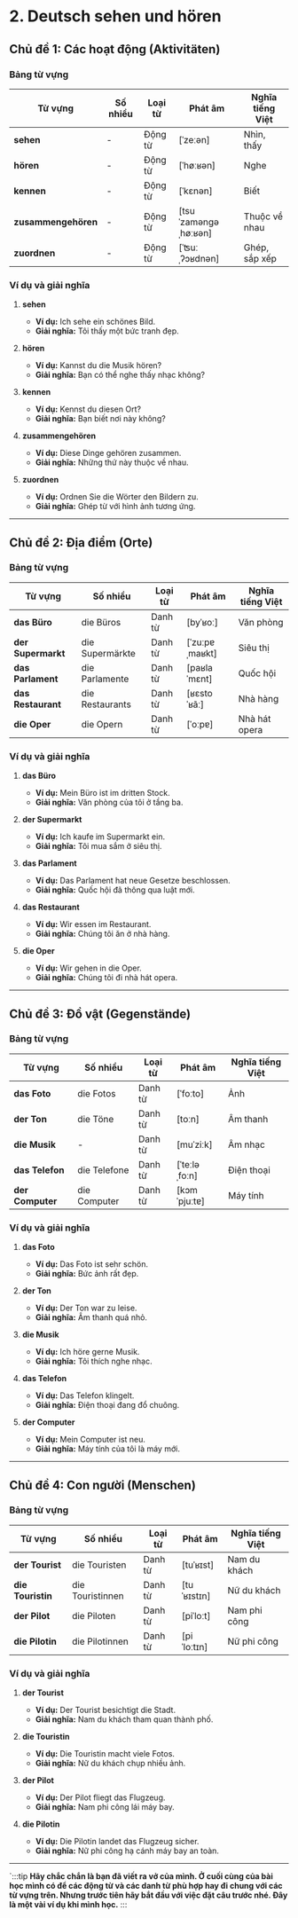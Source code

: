 # 2. Deutsch sehen und hören
## **Chủ đề 1: Các hoạt động (Aktivitäten)**

### **Bảng từ vựng**

| **Từ vựng**     | **Số nhiều** | **Loại từ** | **Phát âm**          | **Nghĩa tiếng Việt** |
| --------------- | ------------ | ----------- | -------------------- | -------------------- |
| **sehen**           | -            | Động từ     | [ˈzeːən]             | Nhìn, thấy           |
| **hören**           | -            | Động từ     | [ˈhøːʁən]            | Nghe                 |
| **kennen**          | -            | Động từ     | [ˈkɛnən]             | Biết                 |
| **zusammengehören** | -            | Động từ     | [tsuˈzamənɡəˌhøːʁən] | Thuộc về nhau        |
| **zuordnen**        | -            | Động từ     | [ˈʦuːˌʔɔʁdnən]       | Ghép, sắp xếp        |

### **Ví dụ và giải nghĩa**

1. **sehen**
    
    - **Ví dụ:** Ich sehe ein schönes Bild.
    - **Giải nghĩa:** Tôi thấy một bức tranh đẹp.
2. **hören**
    
    - **Ví dụ:** Kannst du die Musik hören?
    - **Giải nghĩa:** Bạn có thể nghe thấy nhạc không?
3. **kennen**
    
    - **Ví dụ:** Kennst du diesen Ort?
    - **Giải nghĩa:** Bạn biết nơi này không?
4. **zusammengehören**
    
    - **Ví dụ:** Diese Dinge gehören zusammen.
    - **Giải nghĩa:** Những thứ này thuộc về nhau.
5.  **zuordnen**
    
    - **Ví dụ:** Ordnen Sie die Wörter den Bildern zu.
    - **Giải nghĩa:** Ghép từ với hình ảnh tương ứng.

---

## **Chủ đề 2: Địa điểm (Orte)**

### **Bảng từ vựng**

| **Từ vựng**    | **Số nhiều**    | **Loại từ** | **Phát âm**    | **Nghĩa tiếng Việt** |
| -------------- | --------------- | ----------- | -------------- | -------------------- |
| **das Büro**       | die Büros       | Danh từ     | [byˈʁoː]       | Văn phòng            |
| **der Supermarkt** | die Supermärkte | Danh từ     | [ˈzuːpɐˌmaʁkt] | Siêu thị             |
| **das Parlament**  | die Parlamente  | Danh từ     | [paʁlaˈmɛnt]   | Quốc hội             |
| **das Restaurant** | die Restaurants | Danh từ     | [ʁɛstoˈʁãː]    | Nhà hàng             |
| **die Oper**       | die Opern       | Danh từ     | [ˈoːpɐ]        | Nhà hát opera        |

### **Ví dụ và giải nghĩa**

1. **das Büro**
    
    - **Ví dụ:** Mein Büro ist im dritten Stock.
    - **Giải nghĩa:** Văn phòng của tôi ở tầng ba.
2. **der Supermarkt**
    
    - **Ví dụ:** Ich kaufe im Supermarkt ein.
    - **Giải nghĩa:** Tôi mua sắm ở siêu thị.
3. **das Parlament**
    
    - **Ví dụ:** Das Parlament hat neue Gesetze beschlossen.
    - **Giải nghĩa:** Quốc hội đã thông qua luật mới.
4. **das Restaurant**
    
    - **Ví dụ:** Wir essen im Restaurant.
    - **Giải nghĩa:** Chúng tôi ăn ở nhà hàng.
5. **die Oper**
    
    - **Ví dụ:** Wir gehen in die Oper.
    - **Giải nghĩa:** Chúng tôi đi nhà hát opera.

---

## **Chủ đề 3: Đồ vật (Gegenstände)**

### **Bảng từ vựng**

| **Từ vựng**      | **Số nhiều**     | **Loại từ** | **Phát âm**   | **Nghĩa tiếng Việt** |
| ---------------- | ---------------- | ----------- | ------------- | -------------------- |
| **das Foto**     | die Fotos    | Danh từ     | [ˈfoːto]      | Ảnh                  |
| **der Ton**      | die Töne     | Danh từ     | [toːn]        | Âm thanh             |
| **die Musik**    | -            | Danh từ     | [muˈziːk]     | Âm nhạc              |
| **das Telefon**  | die Telefone | Danh từ     | [ˈteːləˌfoːn] | Điện thoại           |
| **der Computer** | die Computer | Danh từ     | [kɔmˈpjuːtɐ]  | Máy tính             |

### **Ví dụ và giải nghĩa**

1. **das Foto**
    
    - **Ví dụ:** Das Foto ist sehr schön.
    - **Giải nghĩa:** Bức ảnh rất đẹp.
2. **der Ton**
    
    - **Ví dụ:** Der Ton war zu leise.
    - **Giải nghĩa:** Âm thanh quá nhỏ.
3. **die Musik**
    
    - **Ví dụ:** Ich höre gerne Musik.
    - **Giải nghĩa:** Tôi thích nghe nhạc.
4. **das Telefon**
    
    - **Ví dụ:** Das Telefon klingelt.
    - **Giải nghĩa:** Điện thoại đang đổ chuông.
5. **der Computer**
    
    - **Ví dụ:** Mein Computer ist neu.
    - **Giải nghĩa:** Máy tính của tôi là máy mới.

---

## **Chủ đề 4: Con người (Menschen)**

### **Bảng từ vựng**

| **Từ vựng**   | **Số nhiều**     | **Loại từ** | **Phát âm** | **Nghĩa tiếng Việt** |
| ------------- | ---------------- | ----------- | ----------- | -------------------- |
| **der Tourist**   | die Touristen    | Danh từ     | [tuˈʁɪst]   | Nam du khách         |
| **die Touristin** | die Touristinnen | Danh từ     | [tuˈʁɪstɪn] | Nữ du khách          |
| **der Pilot**     | die Piloten      | Danh từ     | [piˈloːt]   | Nam phi công         |
| **die Pilotin**   | die Pilotinnen   | Danh từ     | [piˈloːtɪn] | Nữ phi công          |

### **Ví dụ và giải nghĩa**

1. **der Tourist**
    
    - **Ví dụ:** Der Tourist besichtigt die Stadt.
    - **Giải nghĩa:** Nam du khách tham quan thành phố.
2. **die Touristin**
    
    - **Ví dụ:** Die Touristin macht viele Fotos.
    - **Giải nghĩa:** Nữ du khách chụp nhiều ảnh.
3.  **der Pilot**
    
    - **Ví dụ:** Der Pilot fliegt das Flugzeug.
    - **Giải nghĩa:** Nam phi công lái máy bay.
4. **die Pilotin**
    
    - **Ví dụ:** Die Pilotin landet das Flugzeug sicher.
    - **Giải nghĩa:** Nữ phi công hạ cánh máy bay an toàn.
---
`:::tip
**Hãy chắc chắn là bạn đã viết ra vở của mình. Ở cuối cùng của bài học mình có để các động từ và các danh từ phù hợp hay đi chung với các từ vựng trên. Nhưng trước tiên hãy bắt đầu với việc đặt câu trước nhé. Đây là một vài ví dụ khi mình học.**
:::